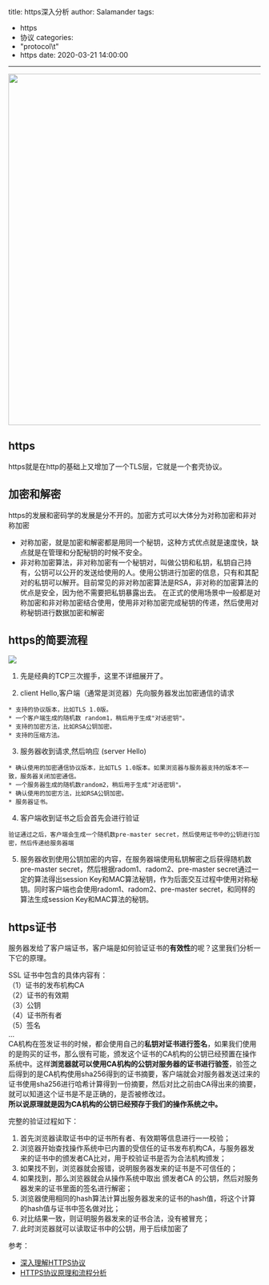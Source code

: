 title: https深入分析
author: Salamander
tags:
  - https
  - 协议
categories:
  - "protocol\t"
  - https
date: 2020-03-21 14:00:00
---
<img src="/images/https-click.png" width="700px" >

## https
https就是在http的基础上又增加了一个TLS层，它就是一个套壳协议。  

<!-- more -->



## 加密和解密
https的发展和密码学的发展是分不开的。加密方式可以大体分为对称加密和非对称加密  

* 对称加密，就是加密和解密都是用同一个秘钥，这种方式优点就是速度快，缺点就是在管理和分配秘钥的时候不安全。
* 非对称加密算法，非对称加密有一个秘钥对，叫做公钥和私钥，私钥自己持有，公钥可以公开的发送给使用的人。使用公钥进行加密的信息，只有和其配对的私钥可以解开。目前常见的非对称加密算法是RSA，非对称的加密算法的优点是安全，因为他不需要把私钥暴露出去。 在正式的使用场景中一般都是对称加密和非对称加密结合使用，使用非对称加密完成秘钥的传递，然后使用对称秘钥进行数据加密和解密

## https的简要流程
![](https://s1.ax1x.com/2020/03/26/GpEtjs.png) 
1. 先是经典的TCP三次握手，这里不详细展开了。

2. client Hello,客户端（通常是浏览器）先向服务器发出加密通信的请求
```
* 支持的协议版本，比如TLS 1.0版。
* 一个客户端生成的随机数 random1，稍后用于生成"对话密钥"。
* 支持的加密方法，比如RSA公钥加密。
* 支持的压缩方法。
```

3. 服务器收到请求,然后响应 (server Hello)
```
* 确认使用的加密通信协议版本，比如TLS 1.0版本。如果浏览器与服务器支持的版本不一致，服务器关闭加密通信。
* 一个服务器生成的随机数random2，稍后用于生成"对话密钥"。
* 确认使用的加密方法，比如RSA公钥加密。
* 服务器证书。
```

4. 客户端收到证书之后会首先会进行验证
```
验证通过之后，客户端会生成一个随机数pre-master secret，然后使用证书中的公钥进行加密，然后传递给服务器端
```  

5. 服务器收到使用公钥加密的内容，在服务器端使用私钥解密之后获得随机数pre-master secret，然后根据radom1、radom2、pre-master secret通过一定的算法得出session Key和MAC算法秘钥，作为后面交互过程中使用对称秘钥。同时客户端也会使用radom1、radom2、pre-master secret，和同样的算法生成session Key和MAC算法的秘钥。  


## https证书
服务器发给了客户端证书，客户端是如何验证证书的**有效性**的呢？这里我们分析一下它的原理。  

SSL 证书中包含的具体内容有：  
（1）证书的发布机构CA  
（2）证书的有效期  
（3）公钥  
（4）证书所有者  
（5）签名  
...   
CA机构在签发证书的时候，都会使用自己的**私钥对证书进行签名**，如果我们使用的是购买的证书，那么很有可能，颁发这个证书的CA机构的公钥已经预置在操作系统中。这样**浏览器就可以使用CA机构的公钥对服务器的证书进行验签**，验签之后得到的是CA机构使用sha256得到的证书摘要，客户端就会对服务器发送过来的证书使用sha256进行哈希计算得到一份摘要，然后对比之前由CA得出来的摘要，就可以知道这个证书是不是正确的，是否被修改过。  
**所以说原理就是因为CA机构的公钥已经预存于我们的操作系统之中。**  

完整的验证过程如下：   
 1. 首先浏览器读取证书中的证书所有者、有效期等信息进行一一校验；
 2. 浏览器开始查找操作系统中已内置的受信任的证书发布机构CA，与服务器发来的证书中的颁发者CA比对，用于校验证书是否为合法机构颁发；
 3. 如果找不到，浏览器就会报错，说明服务器发来的证书是不可信任的；
 4. 如果找到，那么浏览器就会从操作系统中取出 颁发者CA 的公钥，然后对服务器发来的证书里面的签名进行解密；
 5. 浏览器使用相同的hash算法计算出服务器发来的证书的hash值，将这个计算的hash值与证书中签名做对比；
 6. 对比结果一致，则证明服务器发来的证书合法，没有被冒充；
 7. 此时浏览器就可以读取证书中的公钥，用于后续加密了




 参考：
 * [深入理解HTTPS协议](https://juejin.im/post/5a2fbe1b51882507ae25f991)
 * [HTTPS协议原理和流程分析](https://cloud.tencent.com/developer/article/1425339)